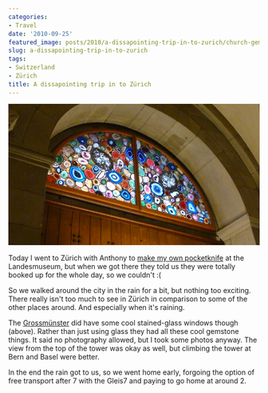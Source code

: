 ```yaml
---
categories:
- Travel
date: '2010-09-25'
featured_image: posts/2010/a-dissapointing-trip-in-to-zurich/church-gems.jpg
slug: a-dissapointing-trip-in-to-zurich
tags:
- Switzerland
- Zürich
title: A dissapointing trip in to Zürich
---
```


![church gems](church-gems.jpg)

Today I went to Zürich with Anthony to [make my own pocketknife](http://www.sackmesserkult.ch/veranstaltungen_e.html) at the Landesmuseum, but when we got there they told us they were totally booked up for the whole day, so we couldn't :(

So we walked around the city in the rain for a bit, but nothing too exciting. There really isn't too much to see in Zürich in comparison to some of the other places around. And especially when it's raining.

The [Grossmünster](https://plus.google.com/110750135298275838032/) did have some cool stained-glass windows though (above). Rather than just using glass they had all these cool gemstone things. It said no photography allowed, but I took some photos anyway. The view from the top of the tower was okay as well, but climbing the tower at Bern and Basel were better.

In the end the rain got to us, so we went home early, forgoing the option of free transport after 7 with the Gleis7 and paying to go home at around 2.